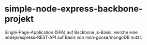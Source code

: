 # simple-node-express-backbone-projekt

Single-Page-Application (SPA) auf Backbone.js-Basis, welche eine nodejs/express-REST-API auf Basis von mon-goose/mongoDB nutzt.
